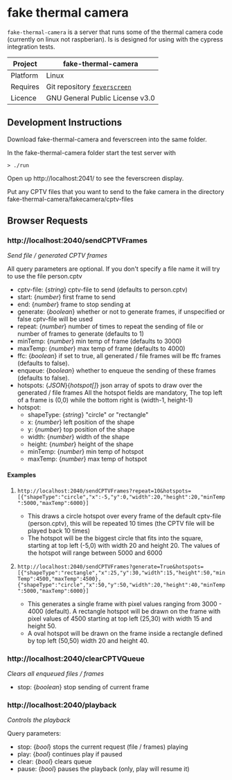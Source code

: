 # fake thermal camera

`fake-thermal-camera` is a server that runs some of the thermal camera code (currently on linux not raspberian).   Is is designed for using with the cypress integration tests.

Project | fake-thermal-camera
---|---
Platform | Linux
Requires | Git repository [`feverscreen`](https://github.com/feverscreen/feverscreen)
Licence | GNU General Public License v3.0

## Development Instructions

Download fake-thermal-camera and feverscreen into the same folder.

In the fake-thermal-camera folder start the test server with
```
> ./run
```

Open up http://localhost:2041/ to see the feverscreen display.

Put any CPTV files that you want to send to the fake camera in the directory fake-thermal-camera/fakecamera/cptv-files

## Browser Requests

### http://localhost:2040/sendCPTVFrames
*Send file / generated CPTV frames*

All query parameters are optional.  If you don't specify a file name it will try to use the file person.cptv

- cptv-file: {*string*} cptv-file to send (defaults to person.cptv)
- start: {*number*} first frame to send
- end: {*number*} frame to stop sending at
- generate: {*boolean*} whether or not to generate frames, if unspecified or false cptv-file will be used
- repeat: {*number*} number of times to repeat the sending of file or number of frames to generate (defaults to 1)
- minTemp: {*number*} min temp of frame (defaults to 3000)
- maxTemp: {*number*} max temp of frame (defaults to 4000)
- ffc: {*boolean*} if set to true, all generated / file frames will be ffc frames (defaults to false).
- enqueue: {*boolean*} whether to enqueue the sending of these frames (defaults to false).
- hotspots: {*JSON*}{*hotspot[]*} json array of spots to draw over the generated / file frames 
All the hotspot fields are mandatory, The top left of a frame is (0,0) while the bottom right is (width-1, height-1)
- hotspot:
    - shapeType: {*string*} "circle" or "rectangle"
    - x: {*number*} left position of the shape
    - y: {*number*} top position of the shape
    - width: {*number*} width of the shape 
    - height: {*number*} height of the shape
    - minTemp: {*number*} min temp of hotspot
    - maxTemp: {*number*} max temp of hotspot

#### Examples
1. `http://localhost:2040/sendCPTVFrames?repeat=10&hotspots=[{"shapeType":"circle","x":-5,"y":0,"width":20,"height":20,"minTemp":5000,"maxTemp":6000}]`
    - This draws a circle hotspot over every frame of the default cptv-file (person.cptv), this will be repeated 10 times (the CPTV file will be played back 10 times)
    - The hotspot will be the biggest circle that fits into the square, starting at top left (-5,0) with width 20 and height 20. The values of the hotspot will range between 5000 and 6000 

1. `http://localhost:2040/sendCPTVFrames?generate=True&hotspots=[{"shapeType":"rectangle","x":25,"y":30,"width":15,"height":50,"minTemp":4500,"maxTemp":4500}, {"shapeType":"circle","x":50,"y":50,"width":20,"height":40,"minTemp":5000,"maxTemp":6000}]`
    - This generates a single frame with pixel values ranging from 3000 - 4000 (default). A rectangle hotspot will be drawn on the frame with pixel values of 4500 starting at top left (25,30) with width 15 and height 50.
    - A oval hotspot will be drawn on the frame inside a rectangle defined by top left (50,50) width 20 and height 40.

### http://localhost:2040/clearCPTVQueue
*Clears all enqueued files / frames*
- stop: {*boolean*} stop sending of current frame

### http://localhost:2040/playback
*Controls the playback*

Query parameters:
 - stop: {*bool*} stops the current request (file / frames) playing
 - play: {*bool*} continues play if paused
 - clear: {*bool*} clears queue
 - pause: {*bool*} pauses the playback (only, play will resume it)
